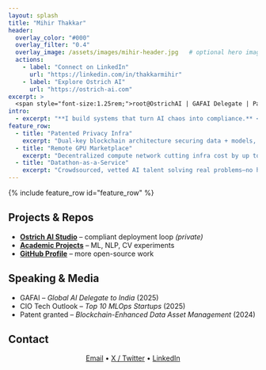 ```yaml
---
layout: splash
title: "Mihir Thakkar"
header:
  overlay_color: "#000"
  overlay_filter: "0.4"
  overlay_image: /assets/images/mihir-header.jpg   # optional hero image
  actions:
    - label: "Connect on LinkedIn"
      url: "https://linkedin.com/in/thakkarmihir"
    - label: "Explore Ostrich AI"
      url: "https://ostrich-ai.com"
excerpt: >
  <span style="font-size:1.25rem;">root@OstrichAI | GAFAI Delegate | Patent-backed AI Infrastructure</span>
intro:
  - excerpt: "**I build systems that turn AI chaos into compliance.** <br>Founder & CEO at Ostrich AI, inventor of Indian Patent #567234, and Global AI Delegate to India."
feature_row:
  - title: "Patented Privacy Infra"
    excerpt: "Dual-key blockchain architecture securing data + models, audit-ready for DPDP/GDPR."
  - title: "Remote GPU Marketplace"
    excerpt: "Decentralized compute network cutting infra cost by up to **60 %** for enterprises."
  - title: "Datathon-as-a-Service"
    excerpt: "Crowdsourced, vetted AI talent solving real problems—no hiring overhead."
---
```


{% include feature_row id="feature_row" %}

## Projects & Repos
- **[Ostrich AI Studio](https://github.com/mihir-ai-lab/Ostrich-AI)** – compliant deployment loop *(private)*  
- **[Academic Projects](https://github.com/mihir-ai-lab/Academic-Projects)** – ML, NLP, CV experiments  
- **[GitHub Profile](https://github.com/mihir-ai-lab)** – more open-source work

## Speaking & Media
- GAFAI – *Global AI Delegate to India* (2025)  
- CIO Tech Outlook – *Top 10 MLOps Startups* (2025)  
- Patent granted – *Blockchain-Enhanced Data Asset Management* (2024)

## Contact
<div align="center">
  <a href="mailto:mthakkar@ostrich-ai.com">Email</a> •
  <a href="https://twitter.com/0xmthakkar">X / Twitter</a> •
  <a href="https://linkedin.com/in/thakkarmihir">LinkedIn</a>
</div>
